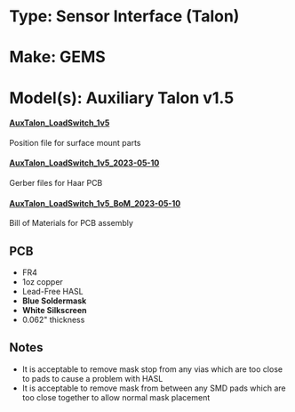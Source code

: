 # Type: Sensor Interface (Talon)
# Make: GEMS
# Model(s): Auxiliary Talon v1.5

#### [AuxTalon_LoadSwitch_1v5](AuxTalon_LoadSwitch_1v5.mnt) 
Position file for surface mount parts

#### [AuxTalon_LoadSwitch_1v5_2023-05-10](AuxTalon_LoadSwitch_1v5_2023-05-10.zip)
Gerber files for Haar PCB

#### [AuxTalon_LoadSwitch_1v5_BoM_2023-05-10](AuxTalon_LoadSwitch_1v5_BoM_2023-05-10.csv)
Bill of Materials for PCB assembly 

## PCB

- FR4
- 1oz copper
- Lead-Free HASL
- __Blue Soldermask__ 
- __White Silkscreen__ 
- 0.062" thickness

## Notes

- It is acceptable to remove mask stop from any vias which are too close to pads to cause a problem with HASL
- It is acceptable to remove mask from between any SMD pads which are too close together to allow normal mask placement 


